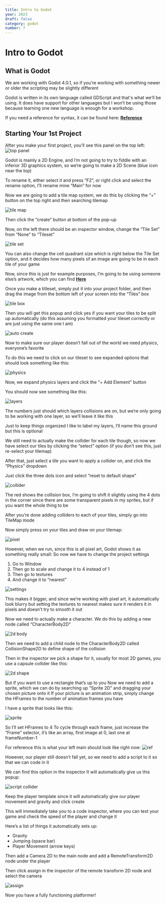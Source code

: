 ```yaml
---
title: Intro to Godot
year: 2023
draft: false
category: godot
number: 7
---
```


# Intro to Godot

## What is Godot

We are working with Godot 4.0.1, so if you’re working with something newer or older the scripting may be slightly different

Godot is written in its own language called GDScript and that's what we’ll be using. It does have support for other languages but I won’t be using those because learning one new language is enough for a workshop.

If you need a reference for syntax, it can be found here: **[Reference](https://docs.godotengine.org/en/stable/tutorials/scripting/gdscript/gdscript_basics.html)**

## Starting Your 1st Project

After you make your first project, you’ll see this panel on the top left: 
![top panel](https://raw.githubusercontent.com/Roslyn-Code-Club/roslyncode.club/main/public/img/Godot/toppanel.png)

Godot is mainly a 2D Engine, and I’m not going to try to fiddle with an inferior 3D graphics system, so we’re going to make a 2D Scene (blue icon near the top)

To rename it, either select it and press “F2”, or right click and select the rename option, I’ll rename mine “Main” for now

Now we are going to add a tile map system, we do this by clicking the “+” button on the top right and then searching tilemap

![tile map](https://raw.githubusercontent.com/Roslyn-Code-Club/roslyncode.club/main/public/img/Godot/tilemap.png)

Then click the “create” button at bottom of the pop-up

Now, on the left there should be an inspector window, change the “Tile Set” from “None” to “Tileset”

![tile set](https://raw.githubusercontent.com/Roslyn-Code-Club/roslyncode.club/main/public/img/Godot/tileset.png)

You can also change the cell quadrant size which is right below the Tile Set option, and it decides how many pixels of an image are going to be in each tile of your game

Now, since this is just for example purposes, I’m going to be using someone else’s artwork, which 
you can find **[Here](/https://anokolisa.itch.io/sidescroller-pixelart-sprites-asset-pack-forest-16x16)**

Once you make a titleset, simply put it into your project folder, and then drag the image from the bottom left of your screen into the “Tiles” box

![tile box](https://raw.githubusercontent.com/Roslyn-Code-Club/roslyncode.club/main/public/img/Godot/tilesbox.png)

Then you will get this popup and click yes if you want your tiles to be split up automatically (do this assuming you formatted your tileset correctly or are just using the same one I am)

![auto create](https://raw.githubusercontent.com/Roslyn-Code-Club/roslyncode.club/main/public/img/Godot/autocreate.png)

Now to make sure our player doesn’t fall out of the world we need *physics*, everyone’s favorite

To do this we need to click on our tileset to see expanded options that should look something like this:

![physics](https://raw.githubusercontent.com/Roslyn-Code-Club/roslyncode.club/main/public/img/Godot/physics.png)

Now, we expand physics layers and click the “+ Add Element” button

You should now see something like this:

![layers](https://raw.githubusercontent.com/Roslyn-Code-Club/roslyncode.club/main/public/img/Godot/layers.png)

The numbers just should which layers collisions are on, but we’re only going to be working with one layer, so we’ll leave it like this

Just to keep things organized I like to label my layers, I’ll name this ground but this is optional

We still need to actually make the collider for each tile though, so now we have select our tiles by clicking the “select” option  (if you don’t see this, just re-select your tilemap)

After that, just select a tile you want to apply a collider on, and click the “Physics” dropdown

Just click the three dots icon and select “reset to default shape”

![collider](https://raw.githubusercontent.com/Roslyn-Code-Club/roslyncode.club/main/public/img/Godot/collider.png)

The red shows the collision box, I’m going to shift it slightly using the 4 dots in the corner since there are some transparent pixels in my sprites, but if you want the whole thing to be 

After you’re done adding colliders to each of your tiles, simply go into TileMap mode

Now simply press on your tiles and draw on your tilemap:

![pixel](https://raw.githubusercontent.com/Roslyn-Code-Club/roslyncode.club/main/public/img/Godot/pixelart.png)

However, when we run, since this is all pixel art, Godot shows it as something really small: 
So now we have to change the project settings

1. Go to Window			
2. Then go to scale and change it to 4 instead of 1
3. Then go to textures				
4. And change it to “nearest”

![settings](https://raw.githubusercontent.com/Roslyn-Code-Club/roslyncode.club/main/public/img/Godot/settings.png)

This makes it bigger, and since we’re working with pixel art, it automatically look blurry but setting the textures to nearest makes sure it renders it in pixels and doesn’t try to smooth it out

Now we need to actually make a character. We do this by adding a new node called “CharacterBody2D”

![2d body](https://raw.githubusercontent.com/Roslyn-Code-Club/roslyncode.club/main/public/img/Godot/twodbody.png)

Then we need to add a child node to the CharacterBody2D called CollisionShape2D to define shape of the collision

Then in the inspector we pick a shape for it, usually for most 2D games, you use a capsule collider like this:

![2d shape](https://raw.githubusercontent.com/Roslyn-Code-Club/roslyncode.club/main/public/img/Godot/2dshape.png)

But if you want to use a rectangle that’s up to you
Now we need to add a sprite, which we can do by searching up “Sprite 2D” and dragging your chosen picture onto it
If your picture is an animation strip, simply change the HFrames to the number of animation frames you have

I have a sprite that looks like this:

![sprite](https://raw.githubusercontent.com/Roslyn-Code-Club/roslyncode.club/main/public/img/Godot/sprite.png)

So I’ll set HFrames to 4
To cycle through each frame, just increase the “Frame” selector, it’s like an array, first image at 0, last one at frameNumber-1

For reference this is what your left main should look like right now:
![ref](https://raw.githubusercontent.com/Roslyn-Code-Club/roslyncode.club/main/public/img/Godot/ref.png)

However, our player still doesn’t fall yet, so we need to add a script to it so that we can code in it

We can find this option in the inspector
It will automatically give us this popup:

![script collider](https://raw.githubusercontent.com/Roslyn-Code-Club/roslyncode.club/main/public/img/Godot/colliderscript.png)

Keep the player template since it will automatically give our player movement and gravity and click create

This will immediately take you to a code inspector, where you can test your game and check the speed of the player and change it

Here’s a list of things it automatically sets up:
- Gravity
- Jumping (space bar)
- Player Movement (arrow keys)

Then add a Camera 2D to the main node and add a RemoteTransform2D node under the player

Then click assign in the inspector of the remote transform 2D node and select the camera

![assign](https://raw.githubusercontent.com/Roslyn-Code-Club/roslyncode.club/main/public/img/Godot/assign.png)

Now you have a fully functioning platformer!




